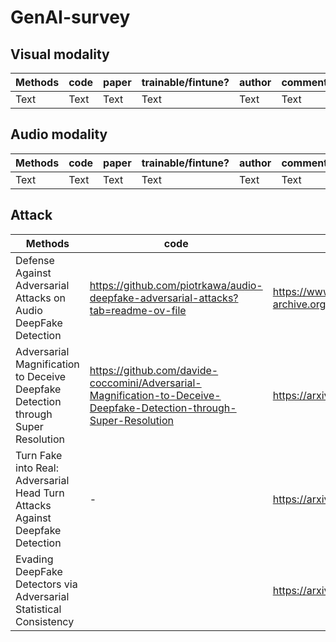# GenAI-survey

## Visual modality
| Methods | code | paper |trainable/fintune?|author|comments|
| -------- | -------- | -------- |-------- | -------- |-------- | 
| Text     | Text     | Text     | Text     | Text     | Text     | Text     |

## Audio modality
| Methods | code | paper |trainable/fintune?|author|comments|
| -------- | -------- | -------- |-------- | -------- |-------- | 
| Text     | Text     | Text     | Text     | Text     | Text     | Text     |


## Attack 
| Methods | code | paper |blackbox?|year|comments|
| -------- | -------- | -------- |-------- | -------- |-------- | 
|Defense Against Adversarial Attacks on Audio DeepFake Detection   | https://github.com/piotrkawa/audio-deepfake-adversarial-attacks?tab=readme-ov-file     | https://www.isca-archive.org/interspeech_2023/kawa23_interspeech.html     | white+black    | 2023     | audio     | 
|Adversarial Magnification to Deceive Deepfake Detection through Super Resolution|https://github.com/davide-coccomini/Adversarial-Magnification-to-Deceive-Deepfake-Detection-through-Super-Resolution | https://arxiv.org/pdf/2407.02670|blackbox|2024|img
|Turn Fake into Real: Adversarial Head Turn Attacks Against Deepfake Detection|-|https://arxiv.org/abs/2309.01104|black|2023|img
|Evading DeepFake Detectors via Adversarial Statistical Consistency||https://arxiv.org/pdf/2304.11670
